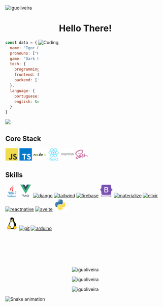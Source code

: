 <div>
  <p align="left"><img src="https://komarev.com/ghpvc/?username=iguoliveira&label=Visitors&color=e63dbb&style=flat-square" alt="iguoliveira" /></p>
  <h1 align="center">Hello There!</h1>
  <img align="right" alt="Coding" width="400" src="https://giffiles.alphacoders.com/170/170116.gif">
</div>



```javascript
const data = {
  name: "Igor Oliveira Rodrigues",
  pronouns: ["He", "Him"],
  game: "Dark Souls 3",
  tech: {
    programming: ['JS', 'TS'],
    frontend: ['React', 'Sass', 'Tailwindcss'],
    backend: ['Node', 'Nest', 'Express']
  },
  language: {
    portuguese: true,
    english: true,
  }
}
```

<div>
  <p align="left"><a href="https://linkedin.com/in/igor-rodrigues-022595207" target="blank"><img src="https://img.shields.io/badge/-LinkedIn-%23e63dbb?style=for-the-badge&logo=linkedin&logoColor=white" target="_blank"></a></p>
</div>

<div>
  <h2>Core Stack</h2>
  <p align="left">
  <div>
     <a href="https://developer.mozilla.org/en-US/docs/Web/JavaScript" target="_blank" rel="noreferrer"> <img src="https://raw.githubusercontent.com/devicons/devicon/master/icons/javascript/javascript-original.svg" alt="javascript" width="40" height="40"/></a>
    <a href="https://www.typescriptlang.org/" target="_blank" rel="noreferrer"><img src="https://raw.githubusercontent.com/devicons/devicon/master/icons/typescript/typescript-original.svg" alt="typescript" width="40" height="40"/></a>
        <a href="https://nodejs.org" target="_blank" rel="noreferrer"> <img src="https://raw.githubusercontent.com/devicons/devicon/master/icons/nodejs/nodejs-original-wordmark.svg" alt="nodejs" width="40" height="40"/></a>
    <a href="https://reactjs.org/" target="_blank" rel="noreferrer"> <img src="https://raw.githubusercontent.com/devicons/devicon/master/icons/react/react-original-wordmark.svg" alt="react" width="40" height="40"/></a>
    <a href="https://expressjs.com" target="_blank" rel="noreferrer"> <img src="https://raw.githubusercontent.com/devicons/devicon/master/icons/express/express-original-wordmark.svg" alt="express" width="40" height="40"/></a>
        <a href="https://sass-lang.com" target="_blank" rel="noreferrer"> <img src="https://raw.githubusercontent.com/devicons/devicon/master/icons/sass/sass-original.svg" alt="sass" width="40" height="40"/></a>
  </div>
  </p>
  <h2>Skills</h2>
  <p align="left">
  <div>
    <a href="https://www.java.com" target="_blank" rel="noreferrer"> <img src="https://raw.githubusercontent.com/devicons/devicon/master/icons/java/java-original.svg" alt="java" width="40" height="40"/></a>
    <a href="https://vuejs.org/" target="_blank" rel="noreferrer"> <img src="https://raw.githubusercontent.com/devicons/devicon/master/icons/vuejs/vuejs-original-wordmark.svg" alt="vuejs" width="40" height="40"/></a>
    <a href="https://www.djangoproject.com/" target="_blank" rel="noreferrer"> <img src="https://cdn.worldvectorlogo.com/logos/django.svg" alt="django" width="40" height="40"/></a>
    <a href="https://tailwindcss.com/" target="_blank" rel="noreferrer"> <img src="https://www.vectorlogo.zone/logos/tailwindcss/tailwindcss-icon.svg" alt="tailwind" width="40" height="40"/></a>
    <a href="https://firebase.google.com/" target="_blank" rel="noreferrer"> <img src="https://www.vectorlogo.zone/logos/firebase/firebase-icon.svg" alt="firebase" width="40" height="40"/></a>
    <a href="https://getbootstrap.com" target="_blank" rel="noreferrer"> <img src="https://raw.githubusercontent.com/devicons/devicon/master/icons/bootstrap/bootstrap-plain-wordmark.svg" alt="bootstrap" width="40" height="40"/></a>
    <a href="https://materializecss.com/" target="_blank" rel="noreferrer"> <img src="https://raw.githubusercontent.com/prplx/svg-logos/5585531d45d294869c4eaab4d7cf2e9c167710a9/svg/materialize.svg" alt="materialize" width="40" height="40"/></a>
    <a href="https://elixir-lang.org" target="_blank" rel="noreferrer"> <img src="https://www.vectorlogo.zone/logos/elixir-lang/elixir-lang-icon.svg" alt="elixir" width="40" height="40"/></a>
      <a href="https://reactnative.dev/" target="_blank" rel="noreferrer"> <img src="https://reactnative.dev/img/header_logo.svg" alt="reactnative" width="40" height="40"/></a>
    <a href="https://svelte.dev" target="_blank" rel="noreferrer"> <img src="https://upload.wikimedia.org/wikipedia/commons/1/1b/Svelte_Logo.svg" alt="svelte" width="40" height="40"/></a>
    <a href="https://www.python.org" target="_blank" rel="noreferrer"> <img src="https://raw.githubusercontent.com/devicons/devicon/master/icons/python/python-original.svg" alt="python" width="40" height="40"/></a>
  </div>
  
  <br>
  
  <div>
    <a href="https://www.linux.org/" target="_blank" rel="noreferrer"> <img src="https://raw.githubusercontent.com/devicons/devicon/master/icons/linux/linux-original.svg" alt="linux" width="40" height="40"/></a>
    <a href="https://git-scm.com/" target="_blank" rel="noreferrer"> <img src="https://www.vectorlogo.zone/logos/git-scm/git-scm-icon.svg" alt="git" width="40" height="40"/></a>
    <a href="https://www.arduino.cc/" target="_blank" rel="noreferrer"> <img src="https://cdn.worldvectorlogo.com/logos/arduino-1.svg" alt="arduino" width="40" height="40"/></a>
  </div>
  
  </p>
</div>

<br><br><br><br><br>

<div align="center">
  <p><img src="https://github-readme-streak-stats.herokuapp.com/?user=iguoliveira&theme=tokyonight"" alt="iguoliveira" /></p>
  <p><img src="https://github-readme-stats.vercel.app/api?username=iguoliveira&show_icons=true&theme=tokyonight"&locale=en" alt="iguoliveira" /></p>
  <p><img src="https://github-readme-stats.vercel.app/api/top-langs?username=iguoliveira&show_icons=true&theme=tokyonight"&locale=en" alt="iguoliveira" /></p>
</div>

![Snake animation](https://github.com/iguoliveira/iguoliveira/blob/output/github-contribution-grid-snake.svg)
